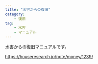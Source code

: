 ```yaml
---
title: "水害からの復旧"
category: 
    - 復旧
tag:
    - 水害
    - マニュアル
---
```

水害からの復旧マニュアルです。

https://houseresearch.jp/note/money/1239/